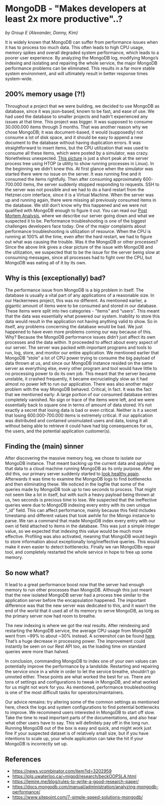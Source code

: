 # MongoDB - "Makes developers at least 2x more productive"..?

*by Group E (Alexander, Danny, Kim)*

It is widely known that MongoDB can suffer from performance issues when it has to process too much data. This often leads to high CPU usage, memory spikes and overall degraded system performance, which leads to a poorer user experience. By analyzing the MongoDB log, modifying Mongo’s indexing and isolating and repairing the whole service, the major MongoDB performance problems can be eliminated. This results in a far more stable system environment, and will ultimately result in better response times system-wide.

## 200% memory usage (?!)

Throughout a project that we were building, we decided to use MongoDB as database, since it was json-based, known to be fast, and ease of use. We had used the database to smaller projects and hadn’t experienced any issues at that time. This project was bigger. It was supposed to consume 30.000.000 items through 3 months. That was another reason why we chose MongoDB; it was document-based, it would (supposedly) not consume a lot of disk space, and it should be easy to append a new document to the database without having duplication errors. 
It was straightforward to insert items, but the CPU utilization that was used to consume all these items, which were posted by a simulator, was crazy. Nonetheless unexpected. [This picture](https://github.com/KIMB0/ufo-blog-entry/blob/master/serverHog.png) is just a short peak at the server process tree using HTOP (a utility to show running processes in Linux).
In the beginning we didn’t knew this. At first glance when the simulator was started there were no issue on the server. It was running fine and it consumed the items rightfully. Then after consuming approximately 600-700.000 items, the server suddenly stopped responding to requests. SSH to the server was not possible and we had to do a hard restart from the Hetzner.com interface, since it is a Virtual Machine. When the server was up and running again, there were missing all previously consumed items in the database. 
We still don’t know why this happened and we were not qualified with MongoDB enough to figure it out. You can read our [Post Mortem Analysis](https://github.com/KIMB0/LSD_frontend/blob/master/Documents/Post_Mrtem_Analysis_GroupE.pdf), where we describe our server going down and what we suspected it to be. 
Performance troubleshooting is one of the biggest challenges developers face today. One of the major complaints about performance troubleshooting is utilization of resource. When the CPU is running at 100% all the time, even after the hard restart, we had to figure out what was causing the trouble. Was it the MongoDB or other processes? Since the above link gives a clear picture of the issue with MongoDB and the utilization, we suspected that to be the issue for the server being slow at consuming messages, since all processes had to fight over the CPU, but MongoDB was eating all of it by its own.

## Why is this (exceptionally) bad?

The performance issue from MongoDB is a big problem in itself. The database is usually a vital part of any applications of a reasonable size. In our Hackernews project, this was no different. As mentioned earlier, a gigantic amount of items were to be consumed and stored in our database. These items were split into two categories - “items” and “users”. This meant that the data was essentially what powered our system. Inability to store this data would result in the application not having anything valid to show.
So in itself, any problems concerning the database would be bad. We just happened to have even more problems coming our way because of this. Why? Because the MongoDB performance issues didn’t just affect its own processes and the data within. It proceeded to affect about every aspect of our server. The server was packed with important programs and tools to run, log, store, and monitor our entire application. We mentioned earlier that MongoDB “stole” a lot of CPU power trying to consume the big payload of data thrown at us, and since our MongoDB instance resided on the same server as everything else, every other program and tool would have little to no processing power to do its own job. This meant that the server became unstable, it crashed frequently, it became excruciatingly slow as it had almost no power left to run our application.
There was also another major problem with the way MongoDB behaved. Critical, in fact. It was the fact that we mentioned early: A large portion of our consumed database entries completely vanished. No sign or trace of the items were left, and we were essentially back to square one in terms of amount of data stored. It’s not exactly a secret that losing data is bad or even critical. Neither is it a secret that losing 600.000-700.000 items is extremely critical. If our application was distributed and contained unsimulated users and data, losing it all without being able to retrieve it could have had big consequences for us, the users, and the potential application customer(s).

## Finding the (main) sinner

After discovering the massive memory hog, we chose to isolate our MongoDB instance. That meant backing up the current data and applying that data to a cloud machine running MongoDB as its only purpose. After we did this, our primary server suddenly started to [look healthy again](https://github.com/KIMB0/ufo-blog-entry/blob/master/healthyServer.png).
Afterwards it was time to examine the MongoDB logs to find bottlenecks and then eliminating these. We noticed in the logfile that some of the queries made by MongoDB took up to two seconds to process. That might not seem like a lot in itself, but with such a heavy payload being thrown at us, two seconds is precious time to lose. We suspected that the ineffective queries were due to MongoDB indexing every entry with its own unique “_id” field. This can affect performance, mainly because this field includes timestamp and different values that took awhile for the Mongo instance to parse. We ran a command that made MongoDB index every entry with our own id field attached to items in the database. This was just a simple integer value, so we expected that indexing this value would be much more effective.
Profiling was also activated, meaning that MongoDB would begin to store information about exceptionally long/ineffective queries. This would make it even easier to detect bottlenecks.
Finally we ran MongoDBs repair tool, and completely restarted the whole service in hope to free up some memory.

## So now what?

It lead to a great performance boost now that the server had enough memory to run other processes than MongoDB. Although this just meant that the new isolated MongoDB server had a process tree similar to the application server before the encapsulation happened. The important difference was that the new server was dedicated to this, and it wasn’t the end of the world that it used all of its memory to serve MongoDB, as long as the primary server now had room to breathe.

The new indexing is where we got the real results. After reindexing and restarting the MongoDB service, the average CPU usage from MongoDB went from ~99% to about ~30% instead. A screenshot can be found [here](https://github.com/KIMB0/ufo-blog-entry/blob/master/healthyMongo.png). That’s a huge decrease in processing power. The improvement could instantly be seen on our Rest API too, as the loading time on standard queries were more than halved.

In conclusion, commanding MongoDB to index one of your own values can potentially improve the performance by a landslide. Restarting and repairing the service once in a while in order to let the service breathe, shouldn’t go unnoted either. These points are what worked the best for us. There are tons of settings and configurations to tweak in MongoDB, and what worked for us might not work for you. As mentioned, performance troubleshooting is one of the most difficult tasks for operators/maintainers.

Our advice remains: try altering some of the common settings as mentioned here, check the logs and system configurations to find potential bottlenecks to improve.
We recommend users interested in MongoDB to start off slow. Take the time to read important parts of the documentations, and also hear what other users have to say. This will definitely pay off in the long run. Running MongoDB out of the box is easy and quick, and might work just fine if your suspected dataset is of relatively small size, but if you have intentions to scale up, your whole application can take the hit if your MongoDB is incorrectly set up.

## References

- https://news.ycombinator.com/item?id=3202959
- https://plg.uwaterloo.ca/~migod/research/beckOOPSLA.html
- https://lemire.me/blog/rules-to-write-a-good-research-paper/
- https://docs.mongodb.com/manual/administration/analyzing-mongodb-performance/
- https://www.sitepoint.com/7-simple-speed-solutions-mongodb/
